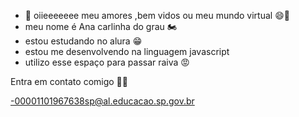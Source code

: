 - 👋 oiieeeeeee meu amores ,bem vidos ou meu mundo virtual 😄🥳
- meu nome é Ana carlinha do grau 🏍️
- estou estudando no alura 😁
- estou me desenvolvendo na linguagem javascript
- utilizo esse espaço para passar raiva 😡


Entra em contato comigo 🤗😁

-00001101967638sp@al.educacao.sp.gov.br 

<!---
Ana015016/Ana015016 is a ✨ special ✨ repository because its `README.md` (this file) appears on your GitHub profile.
You can click the Preview link to take a look at your changes.
--->
